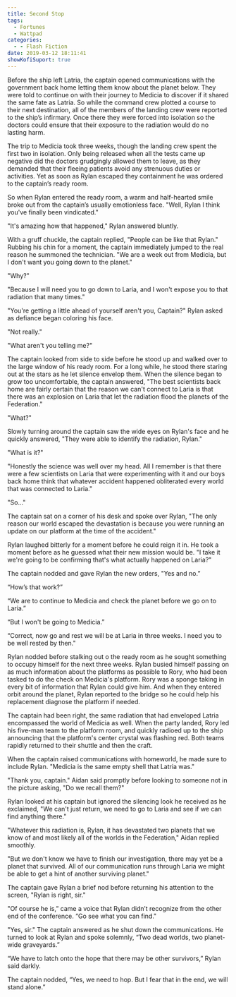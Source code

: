 ```yaml
---
title: Second Stop
tags:
  - Fortunes
  - Wattpad
categories:
  - - Flash Fiction
date: 2019-03-12 18:11:41
showKofiSuport: true
---
```


Before the ship left Latria, the captain opened communications with the government back home letting them know about the planet below.  They were told to continue on with their journey to Medicia to discover if it shared the same fate as Latria.  So while the command crew plotted a course to their next destination, all of the members of the landing crew were reported to the ship’s infirmary.  Once there they were forced into isolation so the doctors could ensure that their exposure to the radiation would do no lasting harm.

The trip to Medicia took three weeks, though the landing crew spent the first two in isolation.  Only being released when all the tests came up negative did the doctors grudgingly allowed them to leave, as they demanded that their fleeing patients avoid any strenuous duties or activities.  Yet as soon as Rylan escaped they containment he was ordered to the captain’s ready room.<!-- more -->

So when Rylan entered the ready room, a warm and half-hearted smile broke out from the captain’s usually emotionless face.  "Well, Rylan I think you've finally been vindicated."

"It's amazing how that happened," Rylan answered bluntly.

With a gruff chuckle, the captain replied, "People can be like that Rylan."  Rubbing his chin for a moment, the captain immediately jumped to the real reason he summoned the technician.  "We are a week out from Medicia, but I don't want you going down to the planet."

"Why?"

"Because I will need you to go down to Laria, and I won't expose you to that radiation that many times."

"You're getting a little ahead of yourself aren't you, Captain?"  Rylan asked as defiance began coloring his face.

"Not really."

"What aren't you telling me?"

The captain looked from side to side before he stood up and walked over to the large window of his ready room.  For a long while, he stood there staring out at the stars as he let silence envelop them.  When the silence began to grow too uncomfortable, the captain answered, "The best scientists back home are fairly certain that the reason we can't connect to Laria is that there was an explosion on Laria that let the radiation flood the planets of the Federation."

"What?"

Slowly turning around the captain saw the wide eyes on Rylan's face and he quickly answered, "They were able to identify the radiation, Rylan."

"What is it?"

"Honestly the science was well over my head.  All I remember is that there were a few scientists on Laria that were experimenting with it and our boys back home think that whatever accident happened obliterated every world that was connected to Laria."

"So..."

The captain sat on a corner of his desk and spoke over Rylan, "The only reason our world escaped the devastation is because you were running an update on our platform at the time of the accident."

Rylan laughed bitterly for a moment before he could reign it in.  He took a moment before as he guessed what their new mission would be.  "I take it we're going to be confirming that's what actually happened on Laria?"

The captain nodded and gave Rylan the new orders, "Yes and no.”

“How’s that work?”

“We are to continue to Medicia and check the planet before we go on to Laria.”

“But I won't be going to Medicia.”

“Correct, now go and rest we will be at Laria in three weeks.  I need you to be well rested by then."

Rylan nodded before stalking out o the ready room as he sought something to occupy himself for the next three weeks.  Rylan busied himself passing on as much information about the platforms as possible to Rory, who had been tasked to do the check on Medicia's platform.  Rory was a sponge taking in every bit of information that Rylan could give him.  And when they entered orbit around the planet, Rylan reported to the bridge so he could help his replacement diagnose the platform if needed.

The captain had been right, the same radiation that had enveloped Latria encompassed the world of Medicia as well.  When the party landed, Rory led his five-man team to the platform room, and quickly radioed up to the ship announcing that the platform's center crystal was flashing red.  Both teams rapidly returned to their shuttle and then the craft.

When the captain raised communications with homeworld, he made sure to include Rylan.  "Medicia is the same empty shell that Latria was."

"Thank you, captain." Aidan said promptly before looking to someone not in the picture asking, "Do we recall them?"

Rylan looked at his captain but ignored the silencing look he received as he exclaimed, "We can't just return, we need to go to Laria and see if we can find anything there."

"Whatever this radiation is, Rylan, it has devastated two planets that we know of and most likely all of the worlds in the Federation," Aidan replied smoothly.

"But we don't know we have to finish our investigation, there may yet be a planet that survived.  All of our communication runs through Laria we might be able to get a hint of another surviving planet."

The captain gave Rylan a brief nod before returning his attention to the screen, "Rylan is right, sir."

"Of course he is,” came a voice that Rylan didn’t recognize from the other end of the conference.  “Go see what you can find."

"Yes, sir."  The captain answered as he shut down the communications.  He turned to look at Rylan and spoke solemnly, “Two dead worlds, two planet-wide graveyards.”

“We have to latch onto the hope that there may be other survivors,” Rylan said darkly.

The captain nodded, “Yes, we need to hop.  But I fear that in the end, we will stand alone.”
